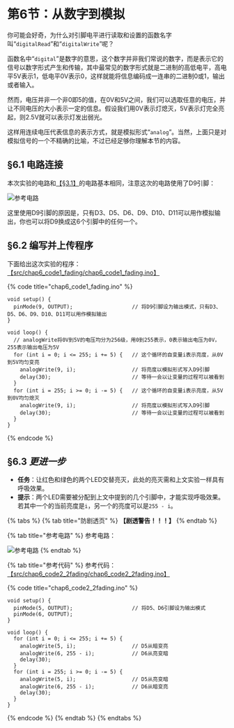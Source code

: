 # 第6节：从数字到模拟

你可能会好奇，为什么对引脚电平进行读取和设置的函数名字叫“`digitalRead`”和“`digitalWrite`”呢？

函数名中“`digital`”是数字的意思，这个数字并非我们常说的数字，而是表示它的信号以数字形式产生和传输，其中最常见的数字形式就是二进制的高低电平，高电平5V表示1，低电平0V表示0，这样就能将信息编码成一连串的二进制0或1，输出或者输入。

然而，电压并非一个非0即5的值，在0V和5V之间，我们可以选取任意的电压，并让不同电压的大小表示一定的信息。假设我们用0V表示灯熄灭，5V表示灯完全亮起，则2.5V就可以表示灯发出弱光。

这样用连续电压代表信息的表示方式，就是模拟形式“`analog`”。当然，上面只是对模拟信号的一个不精确的比喻，不过已经足够你理解本节的内容。

## §6.1 电路连接

本次实验的电路和[【§3.1】](di-3-jie-cheng-xu-he-dian-lu-de-jie-he.md#3.1-dian-lu-lian-jie)的电路基本相同，注意这次的电路使用了D9引脚：

![参考电路](.gitbook/assets/chap6\_img1\_fading.png)

这里使用D9引脚的原因是，只有D3、D5、D6、D9、D10、D11可以用作模拟输出，你也可以将D9换成这6个引脚中的任何一个。

## §6.2 编写并上传程序

下面给出这次实验的程序：[【src/chap6\_code1\_fading/chap6\_code1\_fading.ino】](https://www.jianguoyun.com/p/DQpVhxQQmcGwBxjsjpsE)

{% code title="chap6_code1_fading.ino" %}
```arduino
void setup() {
  pinMode(9, OUTPUT);                   // 将D9引脚设为输出模式，只有D3、D5、D6、D9、D10、D11可以用作模拟输出
}

void loop() {
  // analogWrite将0V到5V的电压均分为256级，用0到255表示，0表示输出电压为0V，255表示输出电压为5V
  for (int i = 0; i <= 255; i += 5) {   // 这个循环的自变量i表示亮度，从0V到5V均匀变亮
    analogWrite(9, i);                  // 将亮度以模拟形式写入D9引脚
    delay(30);                          // 等待一会以让变量的过程可以被看到
  }
  for (int i = 255; i >= 0; i -= 5) {   // 这个循环的自变量i表示亮度，从5V到0V均匀熄灭
    analogWrite(9, i);                  // 将亮度以模拟形式写入D9引脚
    delay(30);                          // 等待一会以让变量的过程可以被看到
  }
}
```
{% endcode %}

## §6.3 _更进一步_

* **任务**：让红色和绿色的两个LED交替亮灭，此处的亮灭需和上文实验一样具有呼吸效果。
* **提示**：两个LED需要被分配到上文中提到的几个引脚中，才能实现呼吸效果。若其中一个的当前亮度是`i`，另一个的亮度可以是`255 - i`。

{% tabs %}
{% tab title="防剧透页" %}
**【剧透警告！！！】**
{% endtab %}

{% tab title="参考电路" %}
参考电路：

![参考电路](.gitbook/assets/chap6\_img2\_2fading.png)
{% endtab %}

{% tab title="参考代码" %}
参考代码：[【src/chap6\_code2\_2fading/chap6\_code2\_2fading.ino】](https://www.jianguoyun.com/p/DQpVhxQQmcGwBxjsjpsE)

{% code title="chap6_code2_2fading.ino" %}
```arduino
void setup() {
  pinMode(5, OUTPUT);                   // 将D5、D6引脚设为输出模式
  pinMode(6, OUTPUT);
}

void loop() {
  for (int i = 0; i <= 255; i += 5) {
    analogWrite(5, i);                  // D5从暗变亮
    analogWrite(6, 255 - i);            // D6从亮变暗
    delay(30);
  }
  for (int i = 255; i >= 0; i -= 5) {
    analogWrite(5, i);                  // D5从亮变暗
    analogWrite(6, 255 - i);            // D6从暗变亮
    delay(30);
  }
}
```
{% endcode %}
{% endtab %}
{% endtabs %}
